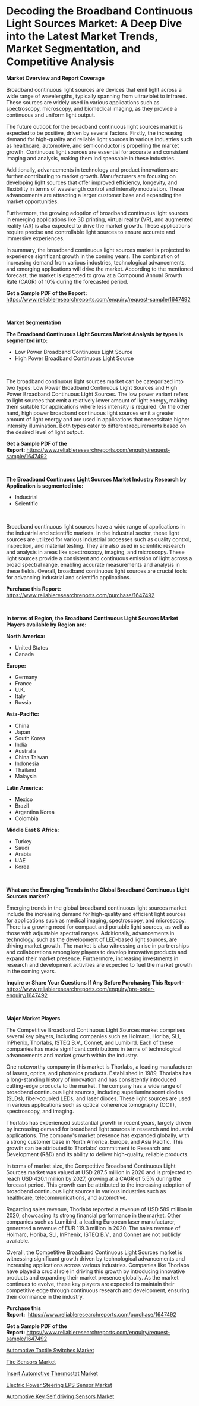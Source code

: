 <p><h1>Decoding the Broadband Continuous Light Sources Market: A Deep Dive into the Latest Market Trends, Market Segmentation, and Competitive Analysis</h1></p><p><strong>Market Overview and Report Coverage</strong></p>
<p><p>Broadband continuous light sources are devices that emit light across a wide range of wavelengths, typically spanning from ultraviolet to infrared. These sources are widely used in various applications such as spectroscopy, microscopy, and biomedical imaging, as they provide a continuous and uniform light output.</p><p>The future outlook for the broadband continuous light sources market is expected to be positive, driven by several factors. Firstly, the increasing demand for high-quality and reliable light sources in various industries such as healthcare, automotive, and semiconductor is propelling the market growth. Continuous light sources are essential for accurate and consistent imaging and analysis, making them indispensable in these industries.</p><p>Additionally, advancements in technology and product innovations are further contributing to market growth. Manufacturers are focusing on developing light sources that offer improved efficiency, longevity, and flexibility in terms of wavelength control and intensity modulation. These advancements are attracting a larger customer base and expanding the market opportunities.</p><p>Furthermore, the growing adoption of broadband continuous light sources in emerging applications like 3D printing, virtual reality (VR), and augmented reality (AR) is also expected to drive the market growth. These applications require precise and controllable light sources to ensure accurate and immersive experiences.</p><p>In summary, the broadband continuous light sources market is projected to experience significant growth in the coming years. The combination of increasing demand from various industries, technological advancements, and emerging applications will drive the market. According to the mentioned forecast, the market is expected to grow at a Compound Annual Growth Rate (CAGR) of 10% during the forecasted period.</p></p>
<p><strong>Get a Sample PDF of the Report:</strong> <a href="https://www.reliableresearchreports.com/enquiry/request-sample/1647492">https://www.reliableresearchreports.com/enquiry/request-sample/1647492</a></p>
<p>&nbsp;</p>
<p><strong>Market Segmentation</strong></p>
<p><strong>The Broadband Continuous Light Sources Market Analysis by types is segmented into:</strong></p>
<p><ul><li>Low Power Broadband Continuous Light Source</li><li>High Power Broadband Continuous Light Source</li></ul></p>
<p>&nbsp;</p>
<p><p>The broadband continuous light sources market can be categorized into two types: Low Power Broadband Continuous Light Sources and High Power Broadband Continuous Light Sources. The low power variant refers to light sources that emit a relatively lower amount of light energy, making them suitable for applications where less intensity is required. On the other hand, high power broadband continuous light sources emit a greater amount of light energy and are used in applications that necessitate higher intensity illumination. Both types cater to different requirements based on the desired level of light output.</p></p>
<p><strong>Get a Sample PDF of the Report:</strong>&nbsp;<a href="https://www.reliableresearchreports.com/enquiry/request-sample/1647492">https://www.reliableresearchreports.com/enquiry/request-sample/1647492</a></p>
<p>&nbsp;</p>
<p><strong>The Broadband Continuous Light Sources Market Industry Research by Application is segmented into:</strong></p>
<p><ul><li>Industrial</li><li>Scientific</li></ul></p>
<p>&nbsp;</p>
<p><p>Broadband continuous light sources have a wide range of applications in the industrial and scientific markets. In the industrial sector, these light sources are utilized for various industrial processes such as quality control, inspection, and material testing. They are also used in scientific research and analysis in areas like spectroscopy, imaging, and microscopy. These light sources provide a consistent and continuous emission of light across a broad spectral range, enabling accurate measurements and analysis in these fields. Overall, broadband continuous light sources are crucial tools for advancing industrial and scientific applications.</p></p>
<p><strong>Purchase this Report:</strong>&nbsp; <a href="https://www.reliableresearchreports.com/purchase/1647492">https://www.reliableresearchreports.com/purchase/1647492</a></p>
<p>&nbsp;</p>
<p><strong>In terms of Region, the Broadband Continuous Light Sources Market Players available by Region are:</strong></p>
<p>
    <p> <strong> North America: </strong>
        <ul>
            <li>United States</li>
            <li>Canada</li>
        </ul>
        </p> 
    <p> <strong> Europe: </strong>
        <ul>
            <li>Germany</li>
            <li>France</li>
            <li>U.K.</li>
            <li>Italy</li>
            <li>Russia</li>
        </ul>
        </p> 
    <p> <strong> Asia-Pacific: </strong>
        <ul>
            <li>China</li>
            <li>Japan</li>
            <li>South Korea</li>
            <li>India</li>
            <li>Australia</li>
            <li>China Taiwan</li>
            <li>Indonesia</li>
            <li>Thailand</li>
            <li>Malaysia</li>
        </ul>
        </p> 
    <p> <strong> Latin America: </strong>
        <ul>
            <li>Mexico</li>
            <li>Brazil</li>
            <li>Argentina Korea</li>
            <li>Colombia</li>
        </ul>
        </p> 
    <p> <strong> Middle East & Africa: </strong>
        <ul>
            <li>Turkey</li>
            <li>Saudi</li>
            <li>Arabia</li>
            <li>UAE</li>
            <li>Korea</li>
        </ul>
    </p>
    </p>
<p>&nbsp;</p>
<p><strong>What are the Emerging Trends in the Global Broadband Continuous Light Sources market?</strong></p>
<p><p>Emerging trends in the global broadband continuous light sources market include the increasing demand for high-quality and efficient light sources for applications such as medical imaging, spectroscopy, and microscopy. There is a growing need for compact and portable light sources, as well as those with adjustable spectral ranges. Additionally, advancements in technology, such as the development of LED-based light sources, are driving market growth. The market is also witnessing a rise in partnerships and collaborations among key players to develop innovative products and expand their market presence. Furthermore, increasing investments in research and development activities are expected to fuel the market growth in the coming years.</p></p>
<p><strong>Inquire or Share Your Questions If Any Before Purchasing This Report</strong>- <a href="https://www.reliableresearchreports.com/enquiry/pre-order-enquiry/1647492">https://www.reliableresearchreports.com/enquiry/pre-order-enquiry/1647492</a></p>
<p>&nbsp;</p>
<p><strong>Major Market Players</strong></p>
<p><p>The Competitive Broadband Continuous Light Sources market comprises several key players, including companies such as Holmarc, Horiba, SLI, InPhenix, Thorlabs, ISTEQ B.V., Connet, and Lumibird. Each of these companies has made significant contributions in terms of technological advancements and market growth within the industry.</p><p>One noteworthy company in this market is Thorlabs, a leading manufacturer of lasers, optics, and photonics products. Established in 1989, Thorlabs has a long-standing history of innovation and has consistently introduced cutting-edge products to the market. The company has a wide range of broadband continuous light sources, including superluminescent diodes (SLDs), fiber-coupled LEDs, and laser diodes. These light sources are used in various applications such as optical coherence tomography (OCT), spectroscopy, and imaging.</p><p>Thorlabs has experienced substantial growth in recent years, largely driven by increasing demand for broadband light sources in research and industrial applications. The company's market presence has expanded globally, with a strong customer base in North America, Europe, and Asia Pacific. This growth can be attributed to Thorlabs' commitment to Research and Development (R&D) and its ability to deliver high-quality, reliable products.</p><p>In terms of market size, the Competitive Broadband Continuous Light Sources market was valued at USD 287.5 million in 2020 and is projected to reach USD 420.1 million by 2027, growing at a CAGR of 5.5% during the forecast period. This growth can be attributed to the increasing adoption of broadband continuous light sources in various industries such as healthcare, telecommunications, and automotive.</p><p>Regarding sales revenue, Thorlabs reported a revenue of USD 589 million in 2020, showcasing its strong financial performance in the market. Other companies such as Lumibird, a leading European laser manufacturer, generated a revenue of EUR 119.3 million in 2020. The sales revenue of Holmarc, Horiba, SLI, InPhenix, ISTEQ B.V., and Connet are not publicly available.</p><p>Overall, the Competitive Broadband Continuous Light Sources market is witnessing significant growth driven by technological advancements and increasing applications across various industries. Companies like Thorlabs have played a crucial role in driving this growth by introducing innovative products and expanding their market presence globally. As the market continues to evolve, these key players are expected to maintain their competitive edge through continuous research and development, ensuring their dominance in the industry.</p></p>
<p><strong>Purchase this Report:</strong>&nbsp;&nbsp;<a href="https://www.reliableresearchreports.com/purchase/1647492">https://www.reliableresearchreports.com/purchase/1647492</a></p>
<p></p>
<p><strong>Get a Sample PDF of the Report:</strong>&nbsp;<a href="https://www.reliableresearchreports.com/enquiry/request-sample/1647492">https://www.reliableresearchreports.com/enquiry/request-sample/1647492</a></p>
<p><p><a href="https://medium.com/@melissaarnold2022/automotive-tactile-switches-market-research-report-its-history-and-forecast-2023-to-2030-9d7fac76a30e">Automotive Tactile Switches Market</a></p><p><a href="https://medium.com/@anamariaagolli86/tire-sensors-market-outlook-industry-overview-and-forecast-2023-to-2030-c978dec14cee">Tire Sensors Market</a></p><p><a href="https://medium.com/@heatherhall44/insert-automotive-thermostat-market-outlook-industry-overview-and-forecast-2023-to-2030-f3328fa8b970">Insert Automotive Thermostat Market</a></p><p><a href="https://medium.com/@jessicaelliott65/electric-power-steering-eps-sensor-market-insight-market-trends-growth-forecasted-from-2023-to-b49a9d4e19af">Electric Power Steering EPS Sensor Market</a></p><p><a href="https://medium.com/@greisdukagjini2014/automotive-key-self-driving-sensors-market-insight-market-trends-growth-forecasted-from-2023-to-36e95e69b22e">Automotive Key Self driving Sensors Market</a></p></p>